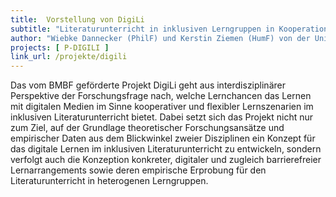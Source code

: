 ```yaml
---
title:  Vorstellung von DigiLi
subtitle: "Literaturunterricht in inklusiven Lerngruppen in Kooperation erforschen und entwickeln"
author: "Wiebke Dannecker (PhilF) und Kerstin Ziemen (HumF) von der Universität zu Köln"
projects: [ P-DIGILI ]
link_url: /projekte/digili
---
```


Das vom BMBF geförderte Projekt DigiLi geht aus interdisziplinärer Perspektive der Forschungsfrage nach, welche Lernchancen das Lernen mit digitalen Medien im Sinne kooperativer und flexibler Lernszenarien im inklusiven Literaturunterricht bietet. Dabei setzt sich das Projekt nicht nur zum Ziel, auf der Grundlage theoretischer Forschungsansätze und empirischer Daten aus dem Blickwinkel zweier Disziplinen ein Konzept für das digitale Lernen im inklusiven Literaturunterricht zu entwickeln, sondern verfolgt auch die Konzeption konkreter, digitaler und zugleich barrierefreier Lernarrangements sowie deren empirische Erprobung für den Literaturunterricht in heterogenen Lerngruppen. 
